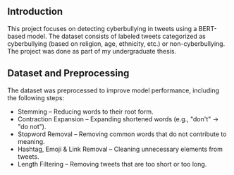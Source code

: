 ## Introduction
This project focuses on detecting cyberbullying in tweets using a BERT-based model. The dataset consists of labeled tweets categorized as cyberbullying (based on religion, age, ethnicity, etc.) or non-cyberbullying.
The project was done as part of my undergraduate thesis.

## Dataset and Preprocessing
The dataset was preprocessed to improve model performance, including the following steps:
- Stemming – Reducing words to their root form.
- Contraction Expansion – Expanding shortened words (e.g., "don't" → "do not").
- Stopword Removal – Removing common words that do not contribute to meaning.
- Hashtag, Emoji & Link Removal – Cleaning unnecessary elements from tweets.
- Length Filtering – Removing tweets that are too short or too long.
